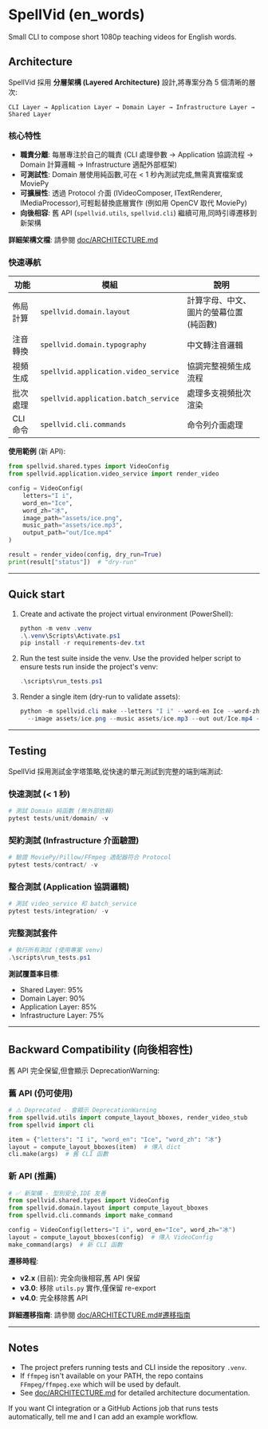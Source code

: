 SpellVid (en_words)
=====================

Small CLI to compose short 1080p teaching videos for English words.

## Architecture

SpellVid 採用 **分層架構 (Layered Architecture)** 設計,將專案分為 5 個清晰的層次:

```
CLI Layer → Application Layer → Domain Layer → Infrastructure Layer → Shared Layer
```

### 核心特性

- **職責分離**: 每層專注於自己的職責 (CLI 處理參數 → Application 協調流程 → Domain 計算邏輯 → Infrastructure 適配外部框架)
- **可測試性**: Domain 層使用純函數,可在 < 1 秒內測試完成,無需真實檔案或 MoviePy
- **可擴展性**: 透過 Protocol 介面 (IVideoComposer, ITextRenderer, IMediaProcessor),可輕鬆替換底層實作 (例如用 OpenCV 取代 MoviePy)
- **向後相容**: 舊 API (`spellvid.utils`, `spellvid.cli`) 繼續可用,同時引導遷移到新架構

**詳細架構文檔**: 請參閱 [doc/ARCHITECTURE.md](doc/ARCHITECTURE.md)

### 快速導航

| 功能 | 模組 | 說明 |
|-----|------|-----|
| 佈局計算 | `spellvid.domain.layout` | 計算字母、中文、圖片的螢幕位置 (純函數) |
| 注音轉換 | `spellvid.domain.typography` | 中文轉注音邏輯 |
| 視頻生成 | `spellvid.application.video_service` | 協調完整視頻生成流程 |
| 批次處理 | `spellvid.application.batch_service` | 處理多支視頻批次渲染 |
| CLI 命令 | `spellvid.cli.commands` | 命令列介面處理 |

**使用範例** (新 API):

```python
from spellvid.shared.types import VideoConfig
from spellvid.application.video_service import render_video

config = VideoConfig(
    letters="I i",
    word_en="Ice",
    word_zh="冰",
    image_path="assets/ice.png",
    music_path="assets/ice.mp3",
    output_path="out/Ice.mp4"
)

result = render_video(config, dry_run=True)
print(result["status"])  # "dry-run"
```

---

Quick start
-----------

1. Create and activate the project virtual environment (PowerShell):

   ```powershell
   python -m venv .venv
   .\.venv\Scripts\Activate.ps1
   pip install -r requirements-dev.txt
   ```

2. Run the test suite inside the venv. Use the provided helper script to ensure
   tests run inside the project's venv:

   ```powershell
   .\scripts\run_tests.ps1
   ```

3. Render a single item (dry-run to validate assets):

   ```powershell
   python -m spellvid.cli make --letters "I i" --word-en Ice --word-zh 冰 \
     --image assets/ice.png --music assets/ice.mp3 --out out/Ice.mp4 --dry-run
   ```

---

## Testing

SpellVid 採用測試金字塔策略,從快速的單元測試到完整的端到端測試:

### 快速測試 (< 1 秒)

```powershell
# 測試 Domain 純函數 (無外部依賴)
pytest tests/unit/domain/ -v
```

### 契約測試 (Infrastructure 介面驗證)

```powershell
# 驗證 MoviePy/Pillow/FFmpeg 適配器符合 Protocol
pytest tests/contract/ -v
```

### 整合測試 (Application 協調邏輯)

```powershell
# 測試 video_service 和 batch_service
pytest tests/integration/ -v
```

### 完整測試套件

```powershell
# 執行所有測試 (使用專案 venv)
.\scripts\run_tests.ps1
```

**測試覆蓋率目標**:
- Shared Layer: 95%
- Domain Layer: 90%
- Application Layer: 85%
- Infrastructure Layer: 75%

---

## Backward Compatibility (向後相容性)

舊 API 完全保留,但會顯示 DeprecationWarning:

### 舊 API (仍可使用)

```python
# ⚠️ Deprecated - 會顯示 DeprecationWarning
from spellvid.utils import compute_layout_bboxes, render_video_stub
from spellvid import cli

item = {"letters": "I i", "word_en": "Ice", "word_zh": "冰"}
layout = compute_layout_bboxes(item)  # 傳入 dict
cli.make(args)  # 舊 CLI 函數
```

### 新 API (推薦)

```python
# ✅ 新架構 - 型別安全,IDE 友善
from spellvid.shared.types import VideoConfig
from spellvid.domain.layout import compute_layout_bboxes
from spellvid.cli.commands import make_command

config = VideoConfig(letters="I i", word_en="Ice", word_zh="冰")
layout = compute_layout_bboxes(config)  # 傳入 VideoConfig
make_command(args)  # 新 CLI 函數
```

**遷移時程**:
- **v2.x** (目前): 完全向後相容,舊 API 保留
- **v3.0**: 移除 `utils.py` 實作,僅保留 re-export
- **v4.0**: 完全移除舊 API

**詳細遷移指南**: 請參閱 [doc/ARCHITECTURE.md#遷移指南](doc/ARCHITECTURE.md#遷移指南)

---

Notes
-----
- The project prefers running tests and CLI inside the repository `.venv`.
- If `ffmpeg` isn't available on your PATH, the repo contains `FFmpeg/ffmpeg.exe` which will be used by default.
- See [doc/ARCHITECTURE.md](doc/ARCHITECTURE.md) for detailed architecture documentation.

If you want CI integration or a GitHub Actions job that runs tests automatically, tell me and I can add an example workflow.

